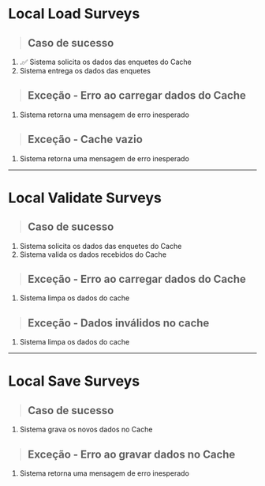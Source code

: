 # Local Load Surveys

> ## Caso de sucesso
1. .✅ Sistema solicita os dados das enquetes do Cache
2.  Sistema entrega os dados das enquetes

> ## Exceção - Erro ao carregar dados do Cache
1.  Sistema retorna uma mensagem de erro inesperado

> ## Exceção - Cache vazio
1.  Sistema retorna uma mensagem de erro inesperado

---

# Local Validate Surveys

> ## Caso de sucesso
1.  Sistema solicita os dados das enquetes do Cache
2.  Sistema valida os dados recebidos do Cache

> ## Exceção - Erro ao carregar dados do Cache
1.  Sistema limpa os dados do cache

> ## Exceção - Dados inválidos no cache
1.  Sistema limpa os dados do cache

---

# Local Save Surveys

> ## Caso de sucesso
1.  Sistema grava os novos dados no Cache

> ## Exceção - Erro ao gravar dados no Cache
1.  Sistema retorna uma mensagem de erro inesperado
